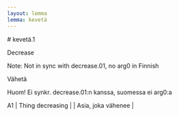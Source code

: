 ```yaml
---
layout: lemma
lemma: kevetä
---
```


<div class="sense">
# <span class="sensename">kevetä.1</span>

<span class="description">Decrease</span>

Note: Not in sync with decrease.01, no arg0 in Finnish

<span class="description">Vähetä</span>

Huom! Ei synkr. decrease.01:n kanssa, suomessa ei arg0:a

A1 | Thing decreasing |   | Asia, joka vähenee |  

</div>

